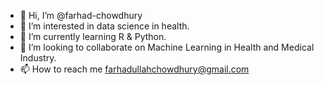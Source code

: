 - 👋 Hi, I’m @farhad-chowdhury
- 👀 I’m interested in data science in health.
- 🌱 I’m currently learning R & Python.
- 💞️ I’m looking to collaborate on Machine Learning in Health and Medical Industry.
- 📫 How to reach me farhadullahchowdhury@gmail.com

<!---
farhad-chowdhury/farhad-chowdhury is a ✨ special ✨ repository because its `README.md` (this file) appears on your GitHub profile.
You can click the Preview link to take a look at your changes.
--->
